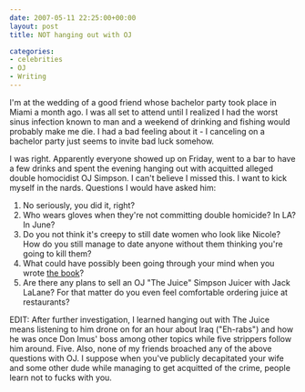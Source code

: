 ```yaml
---
date: 2007-05-11 22:25:00+00:00
layout: post
title: NOT hanging out with OJ

categories:
- celebrities
- OJ
- Writing
---
```


I'm at the wedding of a good friend whose bachelor party took place in Miami a
month ago. I was all set to attend until I realized I had the worst sinus
infection known to man and a weekend of drinking and fishing would probably
make me die. I had a bad feeling about it - I canceling on a bachelor party
just seems to invite bad luck somehow.

I was right. Apparently everyone showed up on Friday, went to a bar to have a
few drinks and spent the evening hanging out with acquitted alleged double
homocidist OJ Simpson. I can't believe I missed this. I want to kick myself in
the nards. Questions I would have asked him:

1. No seriously, you did it, right?
2. Who wears gloves when they're not committing double homicide? In LA? In
   June?
3. Do you not think it's creepy to still date women who look like Nicole? How
   do you still manage to date anyone without them thinking you're going to
kill them?
4. What could have possibly been going through your mind when you wrote [the
   book](http://en.wikipedia.org/wiki/If_I_Did_It)?
5. Are there any plans to sell an OJ "The Juice" Simpson Juicer with Jack
   LaLane? For that matter do you even feel comfortable ordering juice at
restaurants?

EDIT: After further investigation, I learned hanging out with The Juice means
listening to him drone on for an hour about Iraq ("Eh-rabs") and how he was
once Don Imus' boss among other topics while five strippers follow him around.
Five. Also, none of my friends broached any of the above questions with OJ. I
suppose when you've publicly decapitated your wife and some other dude while
managing to get acquitted of the crime, people learn not to fucks with you.
